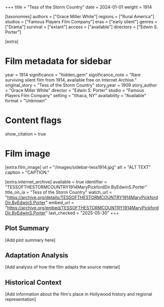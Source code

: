 +++
title = "Tess of the Storm Country"
date = 2024-01-01
weight = 1914

[taxonomies]
authors = ["Grace Miller White"]
regions = ["Rural America"]
studios = ["Famous Players Film Company"]
eras = ["early silent"]
genres = ["Drama"]
survival = ["extant"]
access = ["available"]
directors = ["Edwin S. Porter"]

[extra]
# Film metadata for sidebar
year = 1914
significance = "hidden_gem"
significance_note = "Rare surviving silent film from 1914, available free on Internet Archive."
original_story = "Tess of the Storm Country"
story_year = 1909
story_author = "Grace Miller White"
director = "Edwin S. Porter"
studio = "Famous Players Film Company"
setting = "Ithaca, NY"
availability = "Available"
format = "Unknown"

# Content flags
show_citation = true

# Film image
[extra.film_image]
url = "/images/sidebar-tess1914.jpg"
alt = "ALT TEXT"
caption = "CAPTION."


[extra.internet_archive]
available = true
identifier = "TESSOFTHESTORMCOUNTRY1914MaryPickfordDir.ByEdwinS.Porter"
title_on_ia = "Tess of the Storm Country"
watch_url = "https://archive.org/details/TESSOFTHESTORMCOUNTRY1914MaryPickfordDir.ByEdwinS.Porter"
embed_url = "https://archive.org/embed/TESSOFTHESTORMCOUNTRY1914MaryPickfordDir.ByEdwinS.Porter"
last_checked = "2025-05-30"
+++

## Plot Summary

[Add plot summary here]

## Adaptation Analysis

[Add analysis of how the film adapts the source material]

## Historical Context

[Add information about the film's place in Hollywood history and regional representation]